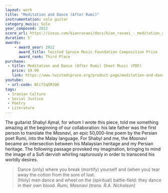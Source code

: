 ```yaml
---
layout: work
title: "Meditation and Dance (After Rumi)"
instrumentation: solo guitar
category_music: Solo
year_composed: 2022
score_url: https://issuu.com/kianravaei/docs/kian_ravaei_-_meditation_and_dance_after_rumi_-_
duration: 5'
awards:
    - award_year: 2022
      award_title: Twisted Spruce Music Foundation Composition Prize
      award_rank: Third Place
purchase:
 - title: Meditation and Dance (After Rumi) Sheet Music (PDF)
   price: $9.99
   link: https://www.twistedspruce.org/product-page/meditation-and-dance-after-rumi-by-kian-ravaei
youtube:
 - url-code: BCc72q5MJQ0
tags:
 - Iranian Culture
 - Social Justice
 - Poetry
 - Literature
---
```

The guitarist Shabyl Ajmal, for whom I wrote this piece, told me something amazing at the beginning of our collaboration: his late father was the first person to translate the _Masnavi_, an epic 50,000-line poem by the Persian poet Rumi, into the Malay language. For Shabyl and me, the _Masnavi_ became an intersection between his Malaysian heritage and my Persian heritage. The following passage provoked my imagination, bringing to mind the image of a Sufi dervish whirling rapturously in order to transcend his worldly desires.

<blockquote>
<p>
<span>Dance (only) where you break (mortify) yourself and (when you) tear away the cotton from the sore of lust.<br>
(Holy) men dance and wheel on the (spiritual) battle-field: they dance in their own blood.</span>
<cite>Rumi, <i>Masnavi</i> (trans. R.A. Nicholson)</cite>
</p>
</blockquote>